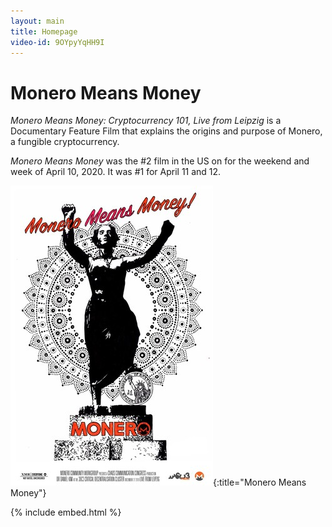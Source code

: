 ```yaml
---
layout: main
title: Homepage
video-id: 9OYpyYqHH9I
---
```


# Monero Means Money

*Monero Means Money: Cryptocurrency 101, Live from Leipzig* is a Documentary Feature Film that explains the origins and purpose of Monero, a fungible cryptocurrency.

*Monero Means Money* was the #2 film in the US on for the weekend and week of April 10, 2020. It was #1 for April 11 and 12.

![Monero Means Money poster](/assets/img/monero-means-money.jpg){:title="Monero Means Money"}

{% include embed.html %}

